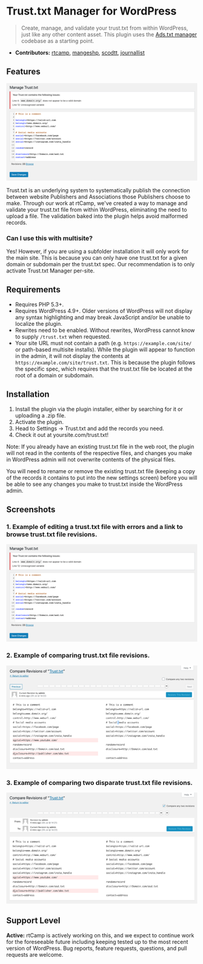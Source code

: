 # Trust.txt Manager for WordPress

> Create, manage, and validate your trust.txt from within WordPress, just like any other content asset. This plugin uses the [Ads.txt manager](https://github.com/10up/ads-txt) codebase as a starting point.

* **Contributors:** [rtcamp](http://profiles.wordpress.org/rtcamp), [mangeshp](http://profiles.wordpress.org/mangeshp), [scodtt](https://profiles.wordpress.org/scodtt), [journallist](https://profiles.wordpress.org/journallist)

## Features

![Screenshot of trust.txt editor](.wordpress-org/screenshot-1.png "Example of editing a trust.txt file with errors and a link to browse trust.txt file revisions.")

Trust.txt is an underlying system to systematically publish the connection between website Publishers and Associations those Publishers choose to make. Through our work at rtCamp, we've created a way to manage and validate your trust.txt file from within WordPress, eliminating the need to upload a file. The validation baked into the plugin helps avoid malformed records.

### Can I use this with multisite?

Yes! However, if you are using a subfolder installation it will only work for the main site. This is because you can only have one trust.txt for a given domain or subdomain per the trust.txt spec. Our recommendation is to only activate Trust.txt Manager per-site.

## Requirements

* Requires PHP 5.3+.
* Requires WordPress 4.9+. Older versions of WordPress will not display any syntax highlighting and may break JavaScript and/or be unable to localize the plugin.
* Rewrites need to be enabled. Without rewrites, WordPress cannot know to supply `/trust.txt` when requested.
* Your site URL must not contain a path (e.g. `https://example.com/site/` or path-based multisite installs). While the plugin will appear to function in the admin, it will not display the contents at `https://example.com/site/trust.txt`. This is because the plugin follows the specific spec, which requires that the trust.txt file be located at the root of a domain or subdomain.

## Installation

1. Install the plugin via the plugin installer, either by searching for it or uploading a .zip file.
1. Activate the plugin.
1. Head to Settings → Trust.txt and add the records you need.
1. Check it out at yoursite.com/trust.txt!

Note: If you already have an existing trust.txt file in the web root, the plugin will not read in the contents of the respective files, and changes you make in WordPress admin will not overwrite contents of the physical files.

You will need to rename or remove the existing trust.txt file (keeping a copy of the records it contains to put into the new settings screen) before you will be able to see any changes you make to trust.txt inside the WordPress admin.

## Screenshots

### 1. Example of editing a trust.txt file with errors and a link to browse trust.txt file revisions.

![Screenshot of trust.txt editor](.wordpress-org/screenshot-1.png "Example of editing a trust.txt file with errors and a link to browse trust.txt file revisions.")

### 2. Example of comparing trust.txt file revisions.

![Screenshot of trust.txt in Revisions editor](.wordpress-org/screenshot-2.png "Example of comparing trust.txt file revisions.")

### 3. Example of comparing two disparate trust.txt file revisions.

![Screenshot of trust.txt in Revisions editor](.wordpress-org/screenshot-3.png "Example of comparing two disparate trust.txt file revisions.")

## Support Level

**Active:** rtCamp is actively working on this, and we expect to continue work for the foreseeable future including keeping tested up to the most recent version of WordPress.  Bug reports, feature requests, questions, and pull requests are welcome.
